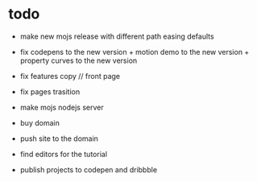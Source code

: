 # todo

- make new mojs release with different path easing defaults
- fix codepens to the new version + motion demo to the new version + property curves to the new version

- fix features copy // front page
- fix pages trasition

- make mojs nodejs server
- buy domain
- push site to the domain

- find editors for the tutorial
- publish projects to codepen and dribbble